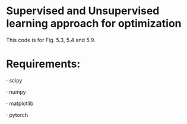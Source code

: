 # Supervised and Unsupervised learning approach for optimization

This code is for Fig. 5.3, 5.4 and 5.9.

# Requirements:
· scipy 

· numpy

· matplotlib

· pytorch




